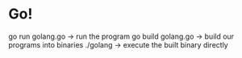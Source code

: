 # Go!

 go run golang.go   ->  run the program
 go build golang.go ->  build our programs into binaries
 ./golang           ->  execute the built binary directly
